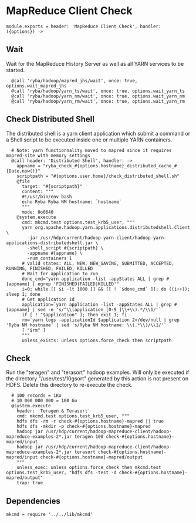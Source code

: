 
# MapReduce Client Check

    module.exports = header: 'MapReduce Client Check', handler: ({options}) ->

## Wait

Wait for the MapReduce History Server as well as all YARN services to be 
started.

      @call 'ryba/hadoop/mapred_jhs/wait', once: true, options.wait_mapred_jhs
      @call 'ryba/hadoop/yarn_ts/wait', once: true, options.wait_yarn_ts
      @call 'ryba/hadoop/yarn_nm/wait', once: true, options.wait_yarn_nm
      @call 'ryba/hadoop/yarn_rm/wait', once: true, options.wait_yarn_rm

## Check Distributed Shell

The distributed shell is a yarn client application which submit a command or a
Shell script to be executed inside one or multiple YARN containers.

      # Note: yarn functionnality moved to mapred since it requires mapred-site with memory settings
      @call header: 'Distributed Shell', handler: ->
        appname = "ryba_check_#{options.hostname}_distributed_cache_#{Date.now()}"
        scriptpath = "#{options.user.home}/check_distributed_shell.sh"
        @file
          target: "#{scriptpath}"
          content: """
          #!/usr/bin/env bash
          echo Ryba Ryba NM hostname: `hostname`
          """
          mode: 0o0640
        @system.execute
          cmd: mkcmd.test options.test_krb5_user, """
          yarn org.apache.hadoop.yarn.applications.distributedshell.Client \
            -jar /usr/hdp/current/hadoop-yarn-client/hadoop-yarn-applications-distributedshell.jar \
            -shell_script #{scriptpath} \
            -appname #{appname} \
            -num_containers 1
          # Valid states: ALL, NEW, NEW_SAVING, SUBMITTED, ACCEPTED, RUNNING, FINISHED, FAILED, KILLED 
          # Wait for application to run
          done_cmd="yarn application -list -appStates ALL | grep #{appname} | egrep 'FINISHED|FAILED|KILLED'"
          i=0; while [[ $i -lt 1000 ]] && [[ ! `$done_cmd` ]]; do ((i++)); sleep 1; done
          # Get application id
          application=`yarn application -list -appStates ALL | grep #{appname} | sed -e 's/^\\(application_[0-9_]\\+\\).*/\\1/'`
          if [ ! "$application" ]; then exit 1; fi
          rm=`yarn logs -applicationId $application 2>/dev/null | grep 'Ryba NM hostname' | sed 's/Ryba NM hostname: \\(.*\\)/\\1/'`
          [ "$rm" ]
          """
          unless_exists: unless options.force_check then scriptpath

## Check

Run the "teragen" and "terasort" hadoop examples. Will only
be executed if the directory "/user/test/10gsort" generated
by this action is not present on HDFS. Delete this directory
to re-execute the check.

      # 100 records = 1Ko
      # 10 000 000 000 = 100 Go
      @system.execute
        header: 'Teragen & Terasort'
        cmd: mkcmd.test options.test_krb5_user, """
        hdfs dfs -rm -r check-#{options.hostname}-mapred || true
        hdfs dfs -mkdir -p check-#{options.hostname}-mapred
        hadoop jar /usr/hdp/current/hadoop-mapreduce-client/hadoop-mapreduce-examples-2*.jar teragen 100 check-#{options.hostname}-mapred/input
        hadoop jar /usr/hdp/current/hadoop-mapreduce-client/hadoop-mapreduce-examples-2*.jar terasort check-#{options.hostname}-mapred/input check-#{options.hostname}-mapred/output
        """
        unless_exec: unless options.force_check then mkcmd.test options.test_krb5_user, "hdfs dfs -test -d check-#{options.hostname}-mapred/output"
        trap: true

## Dependencies

    mkcmd = require '../../lib/mkcmd'
